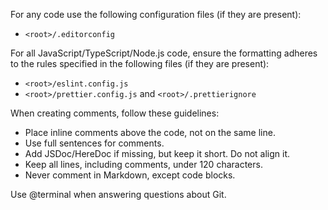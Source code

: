 For any code use the following configuration files (if they are present):

- `<root>/.editorconfig`

For all JavaScript/TypeScript/Node.js code, ensure the formatting adheres to the rules specified in the following files (if they are present):

- `<root>/eslint.config.js`
- `<root>/prettier.config.js` and `<root>/.prettierignore`

When creating comments, follow these guidelines:

- Place inline comments above the code, not on the same line.
- Use full sentences for comments.
- Add JSDoc/HereDoc if missing, but keep it short. Do not align it.
- Keep all lines, including comments, under 120 characters.
- Never comment in Markdown, except code blocks.

Use @terminal when answering questions about Git.
